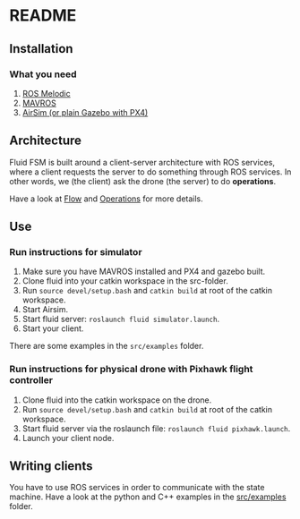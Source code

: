 # README 

## Installation 

### What you need

1. [ROS Melodic](http://wiki.ros.org/melodic/Installation) 
2. [MAVROS](https://github.com/mavlink/mavros)
3. [AirSim (or plain Gazebo with PX4)](https://microsoft.github.io/AirSim/)

## Architecture

Fluid FSM is built around a client-server architecture with ROS services, where a client requests the server to do something through ROS services. In other words, we (the client) ask the drone (the server) to do **operations**. 

Have a look at [Flow](documentation/Flow.md) and [Operations](documentation/Operations.md) for more details.

## Use

### Run instructions for simulator

1. Make sure you have MAVROS installed and PX4 and gazebo built. 
2. Clone fluid into your catkin workspace in the src-folder.
3. Run `source devel/setup.bash` and `catkin build` at root of the catkin workspace.
4. Start Airsim. 
5. Start fluid server: `roslaunch fluid simulator.launch`.
6. Start your client. 

There are some examples in the `src/examples` folder.


### Run instructions for physical drone with Pixhawk flight controller

1. Clone fluid into the catkin workspace on the drone. 
2. Run `source devel/setup.bash` and `catkin build` at root of the catkin workspace.
3. Start fluid server via the roslaunch file: `roslaunch fluid pixhawk.launch`.
4. Launch your client node.

## Writing clients

You have to use ROS services in order to communicate with the state machine. Have a look at the python and C++ examples in the [src/examples](src/examples) folder.

